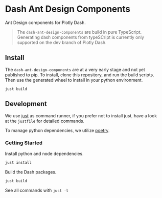 # Dash Ant Design Components

Ant Design components for Plotly Dash.

> The `dash-ant-design-components` are build in pure TypeScript. Generating dash components
> from typeSCript is currently only supported on the dev branch of Plotly Dash.

## Install

The `dash-ant-design-components` are at a very early stage and not yet published to pip.
To install, clone this repository, and run the build scripts. Then use the generated wheel
to install in your python environment.

```shell
just build
```

## Development

We use [just](https://github.com/casey/just) as command runner, if you prefer not to install
just, have a look at the `justfile` for detailed commands.

To manage python dependencies, we utilize [poetry](python-poetry.org/).

### Getting Started

Install python and node dependencies.

```sh
just install
```

Build the Dash packages.

```sh
just build
```

See all commands with `just -l`
